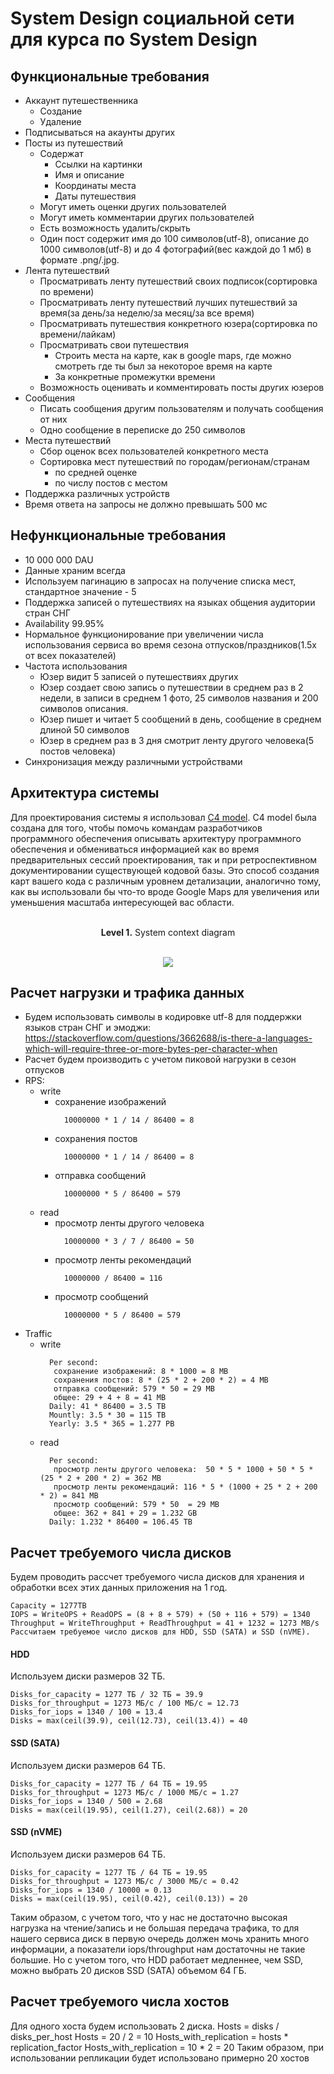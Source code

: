 # System Design социальной сети для курса по System Design
## Функциональные требования 
- Аккаунт путешественника
   - Создание
   - Удаление
- Подписываться на акаунты других
- Посты из путешествий
   - Содержат
     - Ссылки на картинки
     - Имя и описание
     - Координаты места
     - Даты путешествия
   - Могут иметь оценки других пользователей
   - Могут иметь комментарии других пользователей
   - Есть возможность удалить/скрыть
   - Один пост содержит имя до 100 символов(utf-8), описание до 1000 символов(utf-8) и до 4 фотографий(вес каждой до 1 мб) в формате .png/.jpg.
- Лента путешествий
   - Просматривать ленту путешествий своих подписок(сортировка по времени)
   - Просматривать ленту путешествий лучших путешествий за время(за день/за неделю/за месяц/за все время)
   - Просматривать путешествия конкретного юзера(сортировка по времени/лайкам)
   - Просматривать свои путешествия
     - Строить места на карте, как в google maps, где можно смотреть где ты был за некоторое время на карте
     - За конкретные промежутки времени
   - Возможность оценивать и комментировать посты других юзеров
- Сообщения
  - Писать сообщения другим пользователям и получать сообщения от них
  - Одно сообщение в переписке до 250 символов
- Места путешествий
  - Сбор оценок всех пользователей конкретного места
  - Сортировка мест путешествий по городам/регионам/странам
    - по средней оценке
    - по числу постов с местом
- Поддержка различных устройств
- Время ответа на запросы не должно превышать 500 мс
## Нефункциональные требования 
- 10 000 000 DAU
- Данные храним всегда
- Используем пагинацию в запросах на получение списка мест, стандартное значение - 5
- Поддержка записей о путешествиях на языках общения аудитории стран СНГ
- Availability 99.95%
- Нормальное функционирование при увеличении числа использования сервиса во время сезона отпусков/праздников(1.5x от всех показателей)
- Частота использования
    - Юзер видит 5 записей о путешествиях других
    - Юзер создает свою запись о путешествии в среднем раз в 2 недели, в записи в среднем 1 фото, 25 символов названия и 200 символов описания.
    - Юзер пишет и читает 5 сообщений в день, сообщение в среднем длиной 50 символов
    - Юзер в среднем раз в 3 дня смотрит ленту другого человека(5 постов человека)
- Синхронизация между различными устройствами
## Архитектура системы
Для проектирования системы я использовал [C4 model](https://c4model.com/). C4 model была создана для того, чтобы помочь командам разработчиков программного обеспечения описывать архитектуру программного обеспечения и обмениваться информацией как во время предварительных сессий проектирования, так и при ретроспективном документировании существующей кодовой базы. Это способ создания карт вашего кода с различным уровнем детализации, аналогично тому, как вы использовали бы что-то вроде Google Maps для увеличения или уменьшения масштаба интересующей вас области.
<p align="center">
    </br><b>Level 1.</b> System context diagram</br></br>
</p>
<p align="center">
  <img src="arch/context.svg" />
</p>

## Расчет нагрузки и трафика данных
  - Будем использовать символы в кодировке utf-8 для поддержки языков стран СНГ и эмоджи:
      https://stackoverflow.com/questions/3662688/is-there-a-languages-which-will-require-three-or-more-bytes-per-character-when
  - Расчет будем производить с учетом пиковой нагрузки в сезон отпусков
  - RPS:
    - write
       - сохранение изображений
            ```
              10000000 * 1 / 14 / 86400 = 8
            ```
        - сохранения постов
            ```
              10000000 * 1 / 14 / 86400 = 8
            ```
        - отправка сообщений
            ```
              10000000 * 5 / 86400 = 579
            ```
    - read
        - просмотр ленты другого человека
            ```
              10000000 * 3 / 7 / 86400 = 50
            ```
        - просмотр ленты рекомендаций
            ```
              10000000 / 86400 = 116
            ```
        - просмотр сообщений 
            ```
              10000000 * 5 / 86400 = 579
            ```
  - Traffic
    - write
      ```
        Per second:
         сохранение изображений: 8 * 1000 = 8 MB
         сохранения постов: 8 * (25 * 2 + 200 * 2) = 4 MB
         отправка сообщений: 579 * 50 = 29 MB
         общее: 29 + 4 + 8 = 41 MB
        Daily: 41 * 86400 = 3.5 TB
        Mountly: 3.5 * 30 = 115 TB
        Yearly: 3.5 * 365 = 1.277 PB
      ```
    - read
      ```
        Per second: 
         просмотр ленты другого человека:  50 * 5 * 1000 + 50 * 5 * (25 * 2 + 200 * 2) = 362 MB
         просмотр ленты рекомендаций: 116 * 5 * (1000 + 25 * 2 + 200 * 2) = 841 MB
         просмотр сообщений: 579 * 50  = 29 MB
         общее: 362 + 841 + 29 = 1.232 GB
        Daily: 1.232 * 86400 = 106.45 TB
      ```
## Расчет требуемого числа дисков
Будем проводить рассчет требуемого числа дисков для хранения и обработки всех этих данных приложения на 1 год.
```
Capacity = 1277TB
IOPS = WriteOPS + ReadOPS = (8 + 8 + 579) + (50 + 116 + 579) = 1340
Throughput = WriteThroughput + ReadThroughput = 41 + 1232 = 1273 MB/s
Рассчитаем требуемое число дисков для HDD, SSD (SATA) и SSD (nVME).
```
#### HDD
Используем диски размеров 32 ТБ.
```
Disks_for_capacity = 1277 ТБ / 32 ТБ = 39.9
Disks_for_throughput = 1273 МБ/с / 100 МБ/с = 12.73
Disks_for_iops = 1340 / 100 = 13.4
Disks = max(ceil(39.9), ceil(12.73), ceil(13.4)) = 40
```
#### SSD (SATA)
Используем диски размеров 64 ТБ.
```
Disks_for_capacity = 1277 ТБ / 64 ТБ = 19.95
Disks_for_throughput = 1273 МБ/с / 1000 МБ/с = 1.27
Disks_for_iops = 1340 / 500 = 2.68
Disks = max(ceil(19.95), ceil(1.27), ceil(2.68)) = 20
```
#### SSD (nVME)
Используем диски размеров 64 ТБ.
```
Disks_for_capacity = 1277 ТБ / 64 ТБ = 19.95
Disks_for_throughput = 1273 МБ/с / 3000 МБ/с = 0.42
Disks_for_iops = 1340 / 10000 = 0.13
Disks = max(ceil(19.95), ceil(0.42), ceil(0.13)) = 20
```


Таким образом, с учетом того, что у нас не достаточно высокая нагрузка на чтение/запись и не большая передача трафика, то для нашего сервиса диск в первую очередь должен мочь хранить много информации, а показатели iops/throughput нам достаточны не такие большие. Но с учетом того, что HDD работает медленнее, чем SSD, можно выбрать 20 дисков SSD (SATA) объемом 64 ГБ.

## Расчет требуемого числа хостов
Для одного хоста будем использовать 2 диска. 
Hosts = disks / disks_per_host
Hosts = 20 / 2 = 10
Hosts_with_replication = hosts * replication_factor
Hosts_with_replication = 10 * 2 = 20
Таким образом, при использовании репликации будет использовано примерно 20 хостов 
